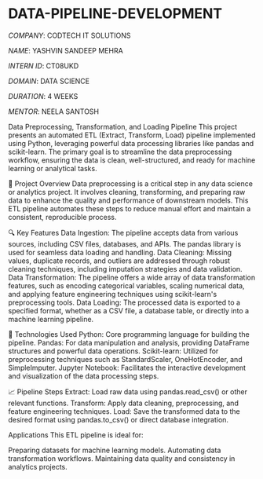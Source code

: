 # DATA-PIPELINE-DEVELOPMENT

*COMPANY*: CODTECH IT SOLUTIONS

*NAME*: YASHVIN SANDEEP MEHRA

*INTERN ID*: CT08UKD

*DOMAIN*: DATA SCIENCE

*DURATION*: 4 WEEKS

*MENTOR*: NEELA SANTOSH

Data Preprocessing, Transformation, and Loading Pipeline
This project presents an automated ETL (Extract, Transform, Load) pipeline implemented using Python, leveraging powerful data processing libraries like pandas and scikit-learn. The primary goal is to streamline the data preprocessing workflow, ensuring the data is clean, well-structured, and ready for machine learning or analytical tasks.

📂 Project Overview
Data preprocessing is a critical step in any data science or analytics project. It involves cleaning, transforming, and preparing raw data to enhance the quality and performance of downstream models. This ETL pipeline automates these steps to reduce manual effort and maintain a consistent, reproducible process.

🔍 Key Features
Data Ingestion: The pipeline accepts data from various sources, including CSV files, databases, and APIs. The pandas library is used for seamless data loading and handling.
Data Cleaning: Missing values, duplicate records, and outliers are addressed through robust cleaning techniques, including imputation strategies and data validation.
Data Transformation: The pipeline offers a wide array of data transformation features, such as encoding categorical variables, scaling numerical data, and applying feature engineering techniques using scikit-learn's preprocessing tools.
Data Loading: The processed data is exported to a specified format, whether as a CSV file, a database table, or directly into a machine learning pipeline.

🚀 Technologies Used
Python: Core programming language for building the pipeline.
Pandas: For data manipulation and analysis, providing DataFrame structures and powerful data operations.
Scikit-learn: Utilized for preprocessing techniques such as StandardScaler, OneHotEncoder, and SimpleImputer.
Jupyter Notebook: Facilitates the interactive development and visualization of the data processing steps.

📈 Pipeline Steps
Extract: Load raw data using pandas.read_csv() or other relevant functions.
Transform: Apply data cleaning, preprocessing, and feature engineering techniques.
Load: Save the transformed data to the desired format using pandas.to_csv() or direct database integration.

Applications
This ETL pipeline is ideal for:

Preparing datasets for machine learning models.
Automating data transformation workflows.
Maintaining data quality and consistency in analytics projects.
